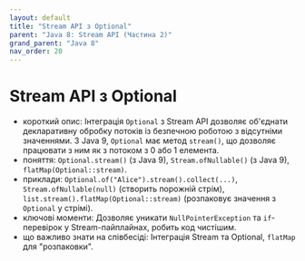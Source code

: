 ```yaml
---
layout: default
title: "Stream API з Optional"
parent: "Java 8: Stream API (Частина 2)"
grand_parent: "Java 8"
nav_order: 20
---
```


# Stream API з Optional

*   короткий опис: Інтеграція `Optional` з Stream API дозволяє об'єднати декларативну обробку потоків із безпечною роботою з відсутніми значеннями. З Java 9, `Optional` має метод `stream()`, що дозволяє працювати з ним як з потоком з 0 або 1 елемента.
*   поняття: `Optional.stream()` (з Java 9), `Stream.ofNullable()` (з Java 9), `flatMap(Optional::stream)`.
*   приклади: `Optional.of("Alice").stream().collect(...)`, `Stream.ofNullable(null)` (створить порожній стрім), `list.stream().flatMap(Optional::stream)` (розпаковує значення з `Optional` у стрімі).
*   ключові моменти: Дозволяє уникати `NullPointerException` та `if`-перевірок у Stream-пайплайнах, робить код чистішим.
*   що важливо знати на співбесіді: Інтеграція Stream та Optional, `flatMap` для "розпаковки".
